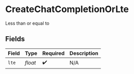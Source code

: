# CreateChatCompletionOrLte

Less than or equal to


## Fields

| Field              | Type               | Required           | Description        |
| ------------------ | ------------------ | ------------------ | ------------------ |
| `lte`              | *float*            | :heavy_check_mark: | N/A                |